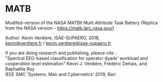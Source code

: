 # MATB

Modifed-version of the NASA MATBII
Multi Attribute Task Battery (Replica from the NASA version - https://matb.larc.nasa.gov/)  

Author: Kevin Verdiere, ISAE-SUPAERO, 2018,  
kevin@verdiere.fr / kevin.verdiere@isae-supaero.fr   

if you are doing research and publishing, pleace cite :  
"Spectral EEG-based classification for operator dyads’ workload and cooperation level estimation" 
Kevin J. Verdière, Frédéric Dehais, and Raphaëlle Roy  
IEEE SMC 'Systems, Man and Cybernetics' 2019, Bari  


